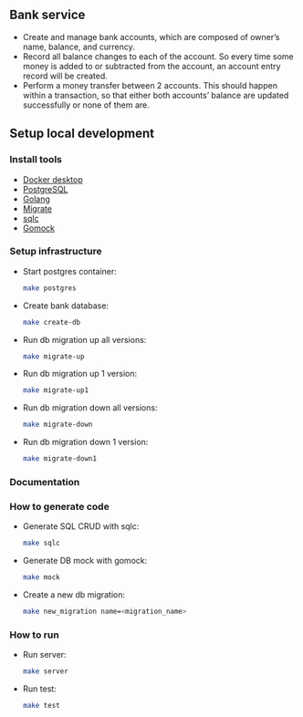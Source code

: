 ## Bank service

- Create and manage bank accounts, which are composed of owner’s name, balance, and currency. 
- Record all balance changes to each of the account. So every time some money is added to or subtracted from the account, an account entry record will be created. 
- Perform a money transfer between 2 accounts. This should happen within a transaction, so that either both accounts’ balance are updated successfully or none of them are.

## Setup local development

### Install tools

- [Docker desktop](https://www.docker.com/products/docker-desktop)
- [PostgreSQL](https://www.postgresql.org)
- [Golang](https://golang.org/)
- [Migrate](https://github.com/golang-migrate/migrate/tree/master/cmd/migrate)
- [sqlc](https://github.com/kyleconroy/sqlc#installation)
- [Gomock](https://github.com/golang/mock)

### Setup infrastructure

- Start postgres container:
    ```bash
    make postgres
    ```

- Create bank database:
    ```bash
    make create-db
    ```

- Run db migration up all versions:
    ```bash
    make migrate-up
    ```

- Run db migration up 1 version:
    ```bash
    make migrate-up1
    ```

- Run db migration down all versions:
    ```bash
    make migrate-down
    ```

- Run db migration down 1 version:
    ```bash
    make migrate-down1
    ```

### Documentation

### How to generate code
- Generate SQL CRUD with sqlc:
    ```bash
    make sqlc
    ```

- Generate DB mock with gomock:
    ```bash
    make mock
    ```

- Create a new db migration:
    ```bash
    make new_migration name=<migration_name>
    ```

### How to run
- Run server:
    ```bash
    make server
    ```

- Run test:
    ```bash
    make test
    ```